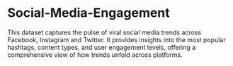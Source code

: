 # Social-Media-Engagement
This dataset captures the pulse of viral social media trends across Facebook, Instagram and Twitter. It provides insights into the most popular hashtags, content types, and user engagement levels, offering a comprehensive view of how trends unfold across platforms.
